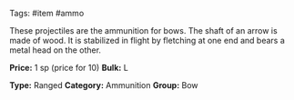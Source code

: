 Tags: #item #ammo

These projectiles are the ammunition for bows. The shaft of an arrow is made of wood. It is stabilized in flight by fletching at one end and bears a metal head on the other.

**Price:** 1 sp (price for 10)
**Bulk:** L

**Type:** Ranged
**Category:** Ammunition
**Group:** Bow


